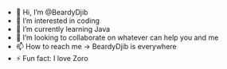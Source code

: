 - 👋 Hi, I’m @BeardyDjib
- 👀 I’m interested in coding 
- 🌱 I’m currently learning Java
- 💞️ I’m looking to collaborate on whatever can help you and me
- 📫 How to reach me -> BeardyDjib is everywhere
- ⚡ Fun fact: I love Zoro

<!---
BeardyDjib/BeardyDjib is a ✨ special ✨ repository because its `README.md` (this file) appears on your GitHub profile.
You can click the Preview link to take a look at your changes.
--->
